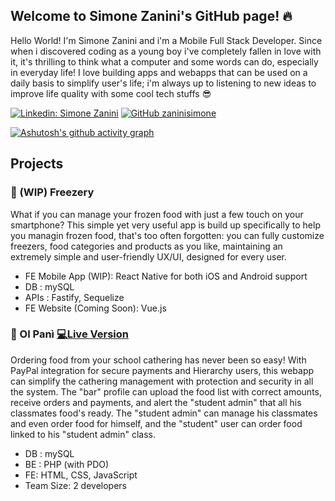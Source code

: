 ## Welcome to Simone Zanini's GitHub page! 🔥

Hello World! I'm Simone Zanini and i'm a Mobile Full Stack Developer. Since when i discovered coding as a young boy i've completely fallen in love with it, it's thrilling
to think what a computer and some words can do, especially in everyday life! I love building apps and webapps that can be used on a daily basis to simplify
user's life; i'm always up to listening to new ideas to improve life quality with some cool tech stuffs 😎

[![Linkedin: Simone Zanini](https://img.shields.io/badge/-zaninisimone-blue?style=flat-square&logo=Linkedin&logoColor=white&link=https://www.linkedin.com/in/zanini-simone)](https://www.linkedin.com/in/zanini-simone)
[![GitHub zaninisimone](https://img.shields.io/github/followers/zaninisimone?label=follow&style=social)](https://github.com/zaninisimone)

[![Ashutosh's github activity graph](https://github-readme-activity-graph.cyclic.app/graph?username=zaninisimone&theme=github-compact)](https://github.com/ashutosh00710/github-readme-activity-graph)

## Projects

### 🍴 (WIP) Freezery  <!-- [📄 Repo](<!-- Inserisci qui il link alla repository) -->
What if you can manage your frozen food with just a few touch on your smartphone? This simple yet very useful app is build up specifically to help you
managin frozen food, that's too often forgotten: you can fully customize freezers, food categories and products as you like, maintaining
an extremely simple and user-friendly UX/UI, designed for every user.

- FE Mobile App (WIP): React Native for both iOS and Android support
- DB : mySQL
- APIs : Fastify, Sequelize
- FE Website (Coming Soon): Vue.js

### 🍴 Ol Panì  [💻Live Version](https://serviziobarprova.altervista.org/)
Ordering food from your school cathering has never been so easy! With PayPal integration for secure payments and Hierarchy users, this webapp can simplify the cathering
management with protection and security in all the system. The "bar" profile can upload the food list with correct amounts, receive orders and payments, and alert the "student admin"
that all his classmates food's ready. The "student admin" can manage his classmates and even order food for himself, and the "student" user can order food linked to his "student admin" class.

- DB : mySQL
- BE : PHP (with PDO)
- FE: HTML, CSS, JavaScript
- Team Size: 2 developers
